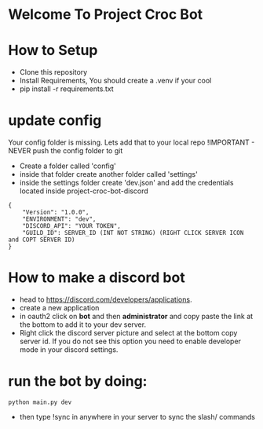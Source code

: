 # Welcome To Project Croc Bot

# How to Setup
- Clone this repository
- Install Requirements, You should create a .venv if your cool
- pip install -r requirements.txt

# update config
Your config folder is missing. Lets add that to your local repo
!IMPORTANT - NEVER push the config folder to git
- Create a folder called 'config'
- inside that folder create another folder called 'settings'
- inside the settings folder create 'dev.json' and add the credentials located inside project-croc-bot-discord
```
{
    "Version": "1.0.0",
    "ENVIRONMENT": "dev",
    "DISCORD_API": "YOUR TOKEN",
    "GUILD_ID": SERVER_ID (INT NOT STRING) (RIGHT CLICK SERVER ICON and COPT SERVER ID)  
}
```

# How to make a discord bot
- head to https://discord.com/developers/applications.
- create a new application
- in oauth2 click on **bot** and then **administrator** and copy paste the link at the bottom to add it to your dev server.
- Right click the discord server picture and select at the bottom copy server id. If you do not see this option you need to enable developer mode in your discord settings. 

# run the bot by doing:
```python main.py dev```
- then type !sync in anywhere in your server to sync the slash/ commands